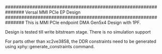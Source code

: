 ###############################################################
		   Versal MMI PCIe EP Design
###############################################################
This is MMI PCIe endpoint DMA Gen5x4 Design with 1PF.

Design is tested till write bitstream stage.
There is no simulation support

For parts other than xc2ve3858, the DDR constraints need to be generated using xphy::generate_constraints command.
